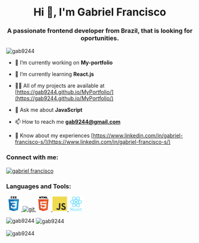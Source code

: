 <h1 align="center">Hi 👋, I'm Gabriel Francisco</h1>
<h3 align="center">A passionate frontend developer from Brazil, that is looking for oportunities.</h3>
<img align = "right" ald= "Russian coding" width = "400" scr = "https://media.tenor.com/GfSX-u7VGM4AAAAC/coding.gif">

<p align="left"> <img src="https://komarev.com/ghpvc/?username=gab9244&label=Profile%20views&color=0e75b6&style=flat" alt="gab9244" /> </p>

- 🔭 I’m currently working on **My-portfolio**

- 🌱 I’m currently learning **React.js**

- 👨‍💻 All of my projects are available at [https://gab9244.github.io/MyPortfolio/](https://gab9244.github.io/MyPortfolio/)

- 💬 Ask me about **JavaScript**

- 📫 How to reach me **gab9244@gmail.com**

- 📄 Know about my experiences [https://www.linkedin.com/in/gabriel-francisco-s/](https://www.linkedin.com/in/gabriel-francisco-s/)

<h3 align="left">Connect with me:</h3>
<p align="left">
<a href="https://linkedin.com/in/gabriel francisco" target="blank"><img align="center" src="https://raw.githubusercontent.com/rahuldkjain/github-profile-readme-generator/master/src/images/icons/Social/linked-in-alt.svg" alt="gabriel francisco" height="30" width="40" /></a>
</p>

<h3 align="left">Languages and Tools:</h3>
<p align="left"> <a href="https://www.w3schools.com/css/" target="_blank" rel="noreferrer"> <img src="https://raw.githubusercontent.com/devicons/devicon/master/icons/css3/css3-original-wordmark.svg" alt="css3" width="40" height="40"/> </a> <a href="https://git-scm.com/" target="_blank" rel="noreferrer"> <img src="https://www.vectorlogo.zone/logos/git-scm/git-scm-icon.svg" alt="git" width="40" height="40"/> </a> <a href="https://www.w3.org/html/" target="_blank" rel="noreferrer"> <img src="https://raw.githubusercontent.com/devicons/devicon/master/icons/html5/html5-original-wordmark.svg" alt="html5" width="40" height="40"/> </a> <a href="https://developer.mozilla.org/en-US/docs/Web/JavaScript" target="_blank" rel="noreferrer"> <img src="https://raw.githubusercontent.com/devicons/devicon/master/icons/javascript/javascript-original.svg" alt="javascript" width="40" height="40"/> </a> <a href="https://reactjs.org/" target="_blank" rel="noreferrer"> <img src="https://raw.githubusercontent.com/devicons/devicon/master/icons/react/react-original-wordmark.svg" alt="react" width="40" height="40"/> </a> </p>

<p><img align="left" src="https://github-readme-stats.vercel.app/api/top-langs?username=gab9244&show_icons=true&locale=en&layout=compact" alt="gab9244" /></p>

<p>&nbsp;<img align="center" src="https://github-readme-stats.vercel.app/api?username=gab9244&show_icons=true&locale=en" alt="gab9244" /></p>

<p><img align="center" src="https://github-readme-streak-stats.herokuapp.com/?user=gab9244&" alt="gab9244" /></p>
